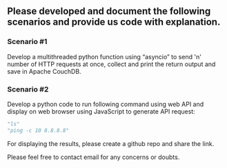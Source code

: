 ## Please developed and document the following scenarios and provide us code with explanation.

### Scenario #1

Develop a multithreaded python function using “asyncio” to send 'n' number of HTTP requests at once, collect and print the return output and save in Apache CouchDB.


### Scenario #2

Develop a python code to run following command using web API and display on web browser using JavaScript to generate API request:

```python
"ls"
"ping -c 10 8.8.8.8"
```
 

For displaying the results, please create a github repo and share the link.

Please feel free to contact email for any concerns or doubts.
